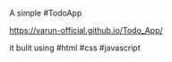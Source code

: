 A simple #TodoApp 

https://varun-official.github.io/Todo_App/

it bulit using #html #css #javascript

